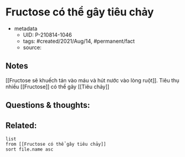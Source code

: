 # Fructose có thể gây tiêu chảy

- metadata
	- UID: P-210814-1046
	- tags: #created/2021/Aug/14, #permanent/fact 
	- source: 

## Notes
[[Fructose sẽ khuếch tán vào máu và hút nước vào lòng ruột]]. Tiêu thụ nhiều [[Fructose]] có thể gây [[Tiêu chảy]]

## Questions & thoughts:

## Related:
```dataview
list
from [[Fructose có thể gây tiêu chảy]]
sort file.name asc
```
